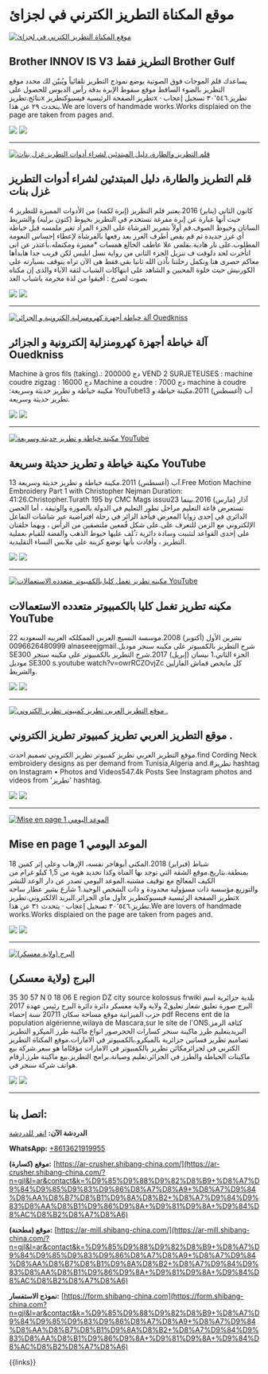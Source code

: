 # موقع المكناة التطريز الكترني في لجزائ

<a href="https://swt.shibang-china.com/?n=gjl&l=ar&img&k=%D9%85%D9%88%D9%82%D8%B9+%D8%A7%D9%84%D9%85%D9%83%D9%86%D8%A7%D8%A9+%D8%A7%D9%84%D8%AA%D8%B7%D8%B1%D9%8A%D8%B2+%D8%A7%D9%84%D9%83%D8%AA%D8%B1%D9%86%D9%8A+%D9%81%D9%8A+%D9%84%D8%AC%D8%B2%D8%A7%D8%A6" target="_blank">![موقع المكناة التطريز الكترني في لجزائ](http://static.shibang-china.com/all-800x300/925.jpg)</a>

## Brother INNOV IS V3 التطريز فقط Brother Gulf
يساعدك قلم الموجات فوق الصوتية بوضع نموذج التطريز تلقائياً ويُبيّن لك محدد موقع التطريز بالضوء الساقط موقع سقوط الإبرة بدقة رأس الدبوس للحصول على نتائج.تطريزx تطريز الصفحة الرئيسية فيسبوكتطريزx تطريز.٣٠٬٥٤٦ تسجيل إعجاب · يتحدث ٢٩ عن هذا.We are lovers of handmade works.Works displaied on the page are taken from pages and.


<a href="https://whatsapp.shibangsoft.com/WhatsApp.php" target="_blank" title="WhatsApp">![](http://static.shibang-china.com/icon/whatsapp.png)</a> <a href="https://swt.shibang-china.com/?n=gjl&l=ar&icon&k=%D9%85%D9%88%D9%82%D8%B9+%D8%A7%D9%84%D9%85%D9%83%D9%86%D8%A7%D8%A9+%D8%A7%D9%84%D8%AA%D8%B7%D8%B1%D9%8A%D8%B2+%D8%A7%D9%84%D9%83%D8%AA%D8%B1%D9%86%D9%8A+%D9%81%D9%8A+%D9%84%D8%AC%D8%B2%D8%A7%D8%A6" target="_blank">![](http://static.shibang-china.com/icon/chat-ar.png)</a>

---

<a href="https://swt.shibang-china.com/?n=gjl&l=ar&img&k=%D9%85%D9%88%D9%82%D8%B9+%D8%A7%D9%84%D9%85%D9%83%D9%86%D8%A7%D8%A9+%D8%A7%D9%84%D8%AA%D8%B7%D8%B1%D9%8A%D8%B2+%D8%A7%D9%84%D9%83%D8%AA%D8%B1%D9%86%D9%8A+%D9%81%D9%8A+%D9%84%D8%AC%D8%B2%D8%A7%D8%A6" target="_blank">![قلم التطريز والطارة، دليل المبتدئين لشراء أدوات التطريز غزل بنات](http://static.shibang-china.com/all-800x300/452.jpg)</a>

## قلم التطريز والطارة، دليل المبتدئين لشراء أدوات التطريز غزل بنات
4 كانون الثاني (يناير) 2016.يعتبر قلم التطريز (إبرة لكمة) من الأدوات المميزة للتطريز حيث أنها عبارة عن إبرة مفرغة تستخدم في التطريز بخيوط (كتون برليه) والشريط الساتان وخيوط الصوف.قم أولاً بتمرير الفرشاة على الجزء المراد تغير ملمسه قبل خياطة أي غرز جديدة ثم قم بقص أطرف الغرز بعد رفعها بالفرشاة لإعطاء إحساس النعومة المطلوب.على نار هادية.بقلمى علا عاطف الخالع همسات *مميزة ومكتمله.بأعتذر عن انى اتأخرت لحد دلوقت ف تنزيل الجزء الثانى من رواية نسل ابليس لكن قريب جدا هابدأها معاكم حصرى هنا ونكمل رحلتنا باْذن الله ثانيا بقي.فقط هى الآن تراه يتوقف بسيارته على الكورنيش حيث خلوة المحبين و الشاهد على انتهاكات الشباب لثقة الآباء والذى إن مكناه بصوت لصرخ : أفيقوا من لذة محرمة ياشباب الغد


<a href="https://whatsapp.shibangsoft.com/WhatsApp.php" target="_blank" title="WhatsApp">![](http://static.shibang-china.com/icon/whatsapp.png)</a> <a href="https://swt.shibang-china.com/?n=gjl&l=ar&icon&k=%D9%85%D9%88%D9%82%D8%B9+%D8%A7%D9%84%D9%85%D9%83%D9%86%D8%A7%D8%A9+%D8%A7%D9%84%D8%AA%D8%B7%D8%B1%D9%8A%D8%B2+%D8%A7%D9%84%D9%83%D8%AA%D8%B1%D9%86%D9%8A+%D9%81%D9%8A+%D9%84%D8%AC%D8%B2%D8%A7%D8%A6" target="_blank">![](http://static.shibang-china.com/icon/chat-ar.png)</a>

---

<a href="https://swt.shibang-china.com/?n=gjl&l=ar&img&k=%D9%85%D9%88%D9%82%D8%B9+%D8%A7%D9%84%D9%85%D9%83%D9%86%D8%A7%D8%A9+%D8%A7%D9%84%D8%AA%D8%B7%D8%B1%D9%8A%D8%B2+%D8%A7%D9%84%D9%83%D8%AA%D8%B1%D9%86%D9%8A+%D9%81%D9%8A+%D9%84%D8%AC%D8%B2%D8%A7%D8%A6" target="_blank">![آلة خياطة أجهزة كهرومنزلية إلكترونية و الجزائر Ouedkniss](http://static.shibang-china.com/all-800x300/1341.jpg)</a>

## آلة خياطة أجهزة كهرومنزلية إلكترونية و الجزائر Ouedkniss
Machine à gros fils (taking).: 200000 دج VEND 2 SURJETEUSES : machine coudre zigzag : 16000 دج Machine a coudre : 7000 دج machine à coudre :مكينة خياطة و تطريز حديثة وسريعة YouTube13 آب (أغسطس) 2011.مكينة خياطة و تطريز حديثة وسريعة.


<a href="https://whatsapp.shibangsoft.com/WhatsApp.php" target="_blank" title="WhatsApp">![](http://static.shibang-china.com/icon/whatsapp.png)</a> <a href="https://swt.shibang-china.com/?n=gjl&l=ar&icon&k=%D9%85%D9%88%D9%82%D8%B9+%D8%A7%D9%84%D9%85%D9%83%D9%86%D8%A7%D8%A9+%D8%A7%D9%84%D8%AA%D8%B7%D8%B1%D9%8A%D8%B2+%D8%A7%D9%84%D9%83%D8%AA%D8%B1%D9%86%D9%8A+%D9%81%D9%8A+%D9%84%D8%AC%D8%B2%D8%A7%D8%A6" target="_blank">![](http://static.shibang-china.com/icon/chat-ar.png)</a>

---

<a href="https://swt.shibang-china.com/?n=gjl&l=ar&img&k=%D9%85%D9%88%D9%82%D8%B9+%D8%A7%D9%84%D9%85%D9%83%D9%86%D8%A7%D8%A9+%D8%A7%D9%84%D8%AA%D8%B7%D8%B1%D9%8A%D8%B2+%D8%A7%D9%84%D9%83%D8%AA%D8%B1%D9%86%D9%8A+%D9%81%D9%8A+%D9%84%D8%AC%D8%B2%D8%A7%D8%A6" target="_blank">![مكينة خياطة و تطريز حديثة وسريعة YouTube](http://static.shibang-china.com/all-800x300/425.jpg)</a>

## مكينة خياطة و تطريز حديثة وسريعة YouTube
13 آب (أغسطس) 2011.مكينة خياطة و تطريز حديثة وسريعة.Free Motion Machine Embroidery Part 1 with Christopher Nejman Duration: 41:26.Christopher.Turath 195 by CMC Mags issuu23 آذار (مارس) 2016.ﺑﻴﻨﻤﺎ ﺗﺴﺘﻌﺮض ﻗﺎﻋﺔ اﻟﺘﻌﻠﻴﻢ ﻣﺮاﺣﻞ ﺗﻄﻮر اﻟﺘﻌﻠﻴﻢ ﻓﻲ اﻟﺪوﻟﺔ ﺑﺎﻟﺼﻮرة واﻟﻮﺛﻴﻘﺔ ، أﻣﺎ اﻟﺤﺼﻦ اﻟﺪاﺋﺮي ﻓﻲ إﺣﺪى زواﻳﺎ اﻟﻤﻌﺮض ﻓﻴﺄﺧﺬ اﻟﺰاﺋﺮ ﻓﻲ رﺣﻠﺔ اﻓﺘﺮاﺿﻴﺔ ﻋﺒﺮ ﺷﺎﺷﺎت اﻟﺘﻔﺎﻋﻞ اﻹﻟﻜﺘﺮوﻧﻲ ﻣﻊ اﻟﺰﻣﻦ ﻟﻠﺘﻌﺮف ﻋﻠﻰ.ﻋﻠﻰ ﺷﻜﻞ ﻗُﻤﻌﻴﻦ ﻣﻠﺘﺼﻘﻴﻦ ﻣﻦ اﻟﺮأس ، وﺑﻬﻤﺎ ﺣﻠﻘﺘﺎن ﻋﻠﻰ إﺣﺪى اﻟﻘﻮاﻋﺪ ﻟﺘﺜﺒﻴﺖ وﺳﺎدة داﺋﺮﻳﺔ ﺗ ُﻠﻒ ﻋﻠﻴﻬﺎ ﺧﻴﻮط اﻟﺬﻫﺐ واﻟﻔﻀﺔ ﻟﻠﻘﻴﺎم ﺑﻌﻤﻠﻴﺔ اﻟﺘﻄﺮﻳﺰ ، وأﻓﺎدت ﺑﺄﻧﻬﺎ ﺗﻮﺿﻊ ﻛﺰﻳﻨﺔ ﻋﻠﻰ ﻣﻼﺑﺲ اﻟﻨﺴﺎء اﻟﺘﻘﻠﻴﺪﻳﺔ.


<a href="https://whatsapp.shibangsoft.com/WhatsApp.php" target="_blank" title="WhatsApp">![](http://static.shibang-china.com/icon/whatsapp.png)</a> <a href="https://swt.shibang-china.com/?n=gjl&l=ar&icon&k=%D9%85%D9%88%D9%82%D8%B9+%D8%A7%D9%84%D9%85%D9%83%D9%86%D8%A7%D8%A9+%D8%A7%D9%84%D8%AA%D8%B7%D8%B1%D9%8A%D8%B2+%D8%A7%D9%84%D9%83%D8%AA%D8%B1%D9%86%D9%8A+%D9%81%D9%8A+%D9%84%D8%AC%D8%B2%D8%A7%D8%A6" target="_blank">![](http://static.shibang-china.com/icon/chat-ar.png)</a>

---

<a href="https://swt.shibang-china.com/?n=gjl&l=ar&img&k=%D9%85%D9%88%D9%82%D8%B9+%D8%A7%D9%84%D9%85%D9%83%D9%86%D8%A7%D8%A9+%D8%A7%D9%84%D8%AA%D8%B7%D8%B1%D9%8A%D8%B2+%D8%A7%D9%84%D9%83%D8%AA%D8%B1%D9%86%D9%8A+%D9%81%D9%8A+%D9%84%D8%AC%D8%B2%D8%A7%D8%A6" target="_blank">![مكينه تطريز تغمل كليا بالكمبيوتر متعدده الاستعمالات YouTube](http://static.shibang-china.com/all-800x300/1046.jpg)</a>

## مكينه تطريز تغمل كليا بالكمبيوتر متعدده الاستعمالات YouTube
22 تشرين الأول (أكتوبر) 2008.موسسة النسيج العربي الممكلكه العربيه السعوديه 0096626480999 alnaseeejgmail.شرح التطريز بالكمبيوتر على مكينه سنجر موديل SE300 الجزء الثاني.1 نيسان (إبريل) 2017.شرح التطريز بالكمبيوتر على مكينه سنجر موديل SE300 s.youtube watch?v=owrRCZOvjZc كل مايخص قماش الفازلين والشريط.


<a href="https://whatsapp.shibangsoft.com/WhatsApp.php" target="_blank" title="WhatsApp">![](http://static.shibang-china.com/icon/whatsapp.png)</a> <a href="https://swt.shibang-china.com/?n=gjl&l=ar&icon&k=%D9%85%D9%88%D9%82%D8%B9+%D8%A7%D9%84%D9%85%D9%83%D9%86%D8%A7%D8%A9+%D8%A7%D9%84%D8%AA%D8%B7%D8%B1%D9%8A%D8%B2+%D8%A7%D9%84%D9%83%D8%AA%D8%B1%D9%86%D9%8A+%D9%81%D9%8A+%D9%84%D8%AC%D8%B2%D8%A7%D8%A6" target="_blank">![](http://static.shibang-china.com/icon/chat-ar.png)</a>

---

<a href="https://swt.shibang-china.com/?n=gjl&l=ar&img&k=%D9%85%D9%88%D9%82%D8%B9+%D8%A7%D9%84%D9%85%D9%83%D9%86%D8%A7%D8%A9+%D8%A7%D9%84%D8%AA%D8%B7%D8%B1%D9%8A%D8%B2+%D8%A7%D9%84%D9%83%D8%AA%D8%B1%D9%86%D9%8A+%D9%81%D9%8A+%D9%84%D8%AC%D8%B2%D8%A7%D8%A6" target="_blank">![موقع التطريز العربي تطريز كمبيوتر تطريز الكتروني .](http://static.shibang-china.com/all-800x300/718.jpg)</a>

## موقع التطريز العربي تطريز كمبيوتر تطريز الكتروني .
موقع التطريز العربي تطريز كمبيوتر تطريز الكتروني تصميم احدث.find Cording Neck embroidery designs as per demand from Tunisia,Algeria and.#تطريز hashtag on Instagram • Photos and Videos547.4k Posts See Instagram photos and videos from &#39;تطريز&#39; hashtag.


<a href="https://whatsapp.shibangsoft.com/WhatsApp.php" target="_blank" title="WhatsApp">![](http://static.shibang-china.com/icon/whatsapp.png)</a> <a href="https://swt.shibang-china.com/?n=gjl&l=ar&icon&k=%D9%85%D9%88%D9%82%D8%B9+%D8%A7%D9%84%D9%85%D9%83%D9%86%D8%A7%D8%A9+%D8%A7%D9%84%D8%AA%D8%B7%D8%B1%D9%8A%D8%B2+%D8%A7%D9%84%D9%83%D8%AA%D8%B1%D9%86%D9%8A+%D9%81%D9%8A+%D9%84%D8%AC%D8%B2%D8%A7%D8%A6" target="_blank">![](http://static.shibang-china.com/icon/chat-ar.png)</a>

---

<a href="https://swt.shibang-china.com/?n=gjl&l=ar&img&k=%D9%85%D9%88%D9%82%D8%B9+%D8%A7%D9%84%D9%85%D9%83%D9%86%D8%A7%D8%A9+%D8%A7%D9%84%D8%AA%D8%B7%D8%B1%D9%8A%D8%B2+%D8%A7%D9%84%D9%83%D8%AA%D8%B1%D9%86%D9%8A+%D9%81%D9%8A+%D9%84%D8%AC%D8%B2%D8%A7%D8%A6" target="_blank">![Mise en page 1 الموعد اليومي](http://static.shibang-china.com/all-800x300/1308.jpg)</a>

## Mise en page 1 الموعد اليومي
18 شباط (فبراير) 2018.المكنى أبوهاجر نفسه، الإرهاب وعلى إثر كمين بمنطقة.بتاريخ.موقع الشقة التي توجد بها الفتاة وكذا تحديد هوية من 1,5 كيلو غرام من الكيف المعالج مع توقیف مشتبه.الموعد اليومي تصدر عن دار الوعد للنشر والتوزيع.مؤسسة ذات مسؤولية محدودة و ذات الشخص الوحيد.1 شارع بشير عطار ساحة أول ماي الجزائر.البريد الالكتروني.تطريزx تطريز الصفحة الرئيسية فيسبوكتطريزx تطريز.٣٠٬٥٤٦ تسجيل إعجاب · يتحدث ٣١ عن هذا.We are lovers of handmade works.Works displaied on the page are taken from pages and.


<a href="https://whatsapp.shibangsoft.com/WhatsApp.php" target="_blank" title="WhatsApp">![](http://static.shibang-china.com/icon/whatsapp.png)</a> <a href="https://swt.shibang-china.com/?n=gjl&l=ar&icon&k=%D9%85%D9%88%D9%82%D8%B9+%D8%A7%D9%84%D9%85%D9%83%D9%86%D8%A7%D8%A9+%D8%A7%D9%84%D8%AA%D8%B7%D8%B1%D9%8A%D8%B2+%D8%A7%D9%84%D9%83%D8%AA%D8%B1%D9%86%D9%8A+%D9%81%D9%8A+%D9%84%D8%AC%D8%B2%D8%A7%D8%A6" target="_blank">![](http://static.shibang-china.com/icon/chat-ar.png)</a>

---

<a href="https://swt.shibang-china.com/?n=gjl&l=ar&img&k=%D9%85%D9%88%D9%82%D8%B9+%D8%A7%D9%84%D9%85%D9%83%D9%86%D8%A7%D8%A9+%D8%A7%D9%84%D8%AA%D8%B7%D8%B1%D9%8A%D8%B2+%D8%A7%D9%84%D9%83%D8%AA%D8%B1%D9%86%D9%8A+%D9%81%D9%8A+%D9%84%D8%AC%D8%B2%D8%A7%D8%A6" target="_blank">![البرج (ولاية معسكر)](http://static.shibang-china.com/all-800x300/1493.jpg)</a>

## البرج (ولاية معسكر)
35 30 57 N 0 18 06 E region DZ city source kolossus frwiki بلدية جزائرية اسم البرج صورة تعليق شعار تعليق2 ولاية ولاية معسكر دائرة دائرة البرج رئيس عهدة 2017 حزب الميزانية موقع مساحة سكان 20711 سنة إحصاء pdf Recens ent de la population algérienne,wilaya de Mascara,sur le site de l&#39;ONS.كثافة الرمز البريديتعليم طرز ماكينة سنجر كسارات الحجرصور انواع ماكينة طرز الميكرو التطريز تصاميم تطريز فساتين جزائرية بالميكرو.بالكمبيوتر في الامارات.موقع المكناة التطريز الكترني في لجزائرمكائن تطريز بالكمبيوتر في الامارات مؤقتًاما هو سعر.شركة بيع ماكينات الخياطة والطرز في الجزائر.تعليم وصيانة.برامج التطريز.بيع ماكينة طرز.ارقام هواتف شركة سنجر في.


<a href="https://whatsapp.shibangsoft.com/WhatsApp.php" target="_blank" title="WhatsApp">![](http://static.shibang-china.com/icon/whatsapp.png)</a> <a href="https://swt.shibang-china.com/?n=gjl&l=ar&icon&k=%D9%85%D9%88%D9%82%D8%B9+%D8%A7%D9%84%D9%85%D9%83%D9%86%D8%A7%D8%A9+%D8%A7%D9%84%D8%AA%D8%B7%D8%B1%D9%8A%D8%B2+%D8%A7%D9%84%D9%83%D8%AA%D8%B1%D9%86%D9%8A+%D9%81%D9%8A+%D9%84%D8%AC%D8%B2%D8%A7%D8%A6" target="_blank">![](http://static.shibang-china.com/icon/chat-ar.png)</a>

---
## اتصل بنا:

**الدردشة الآن:** [انقر للدردشة](https://swt.shibang-china.com?n=gjl&l=ar&contact&k=%D9%85%D9%88%D9%82%D8%B9+%D8%A7%D9%84%D9%85%D9%83%D9%86%D8%A7%D8%A9+%D8%A7%D9%84%D8%AA%D8%B7%D8%B1%D9%8A%D8%B2+%D8%A7%D9%84%D9%83%D8%AA%D8%B1%D9%86%D9%8A+%D9%81%D9%8A+%D9%84%D8%AC%D8%B2%D8%A7%D8%A6)

**WhatsApp:**  [+8613621919955](https://whatsapp.shibangsoft.com/WhatsApp.php)

**موقع (كسارة):** [https://ar-crusher.shibang-china.com/](https://ar-crusher.shibang-china.com/?n=gjl&l=ar&contact&k=%D9%85%D9%88%D9%82%D8%B9+%D8%A7%D9%84%D9%85%D9%83%D9%86%D8%A7%D8%A9+%D8%A7%D9%84%D8%AA%D8%B7%D8%B1%D9%8A%D8%B2+%D8%A7%D9%84%D9%83%D8%AA%D8%B1%D9%86%D9%8A+%D9%81%D9%8A+%D9%84%D8%AC%D8%B2%D8%A7%D8%A6)

**موقع (مطحنة):** [https://ar-mill.shibang-china.com/](https://ar-mill.shibang-china.com/?n=gjl&l=ar&contact&k=%D9%85%D9%88%D9%82%D8%B9+%D8%A7%D9%84%D9%85%D9%83%D9%86%D8%A7%D8%A9+%D8%A7%D9%84%D8%AA%D8%B7%D8%B1%D9%8A%D8%B2+%D8%A7%D9%84%D9%83%D8%AA%D8%B1%D9%86%D9%8A+%D9%81%D9%8A+%D9%84%D8%AC%D8%B2%D8%A7%D8%A6)

**نموذج الاستفسار:** [https://form.shibang-china.com](https://form.shibang-china.com?n=gjl&l=ar&contact&k=%D9%85%D9%88%D9%82%D8%B9+%D8%A7%D9%84%D9%85%D9%83%D9%86%D8%A7%D8%A9+%D8%A7%D9%84%D8%AA%D8%B7%D8%B1%D9%8A%D8%B2+%D8%A7%D9%84%D9%83%D8%AA%D8%B1%D9%86%D9%8A+%D9%81%D9%8A+%D9%84%D8%AC%D8%B2%D8%A7%D8%A6)

{{links}}